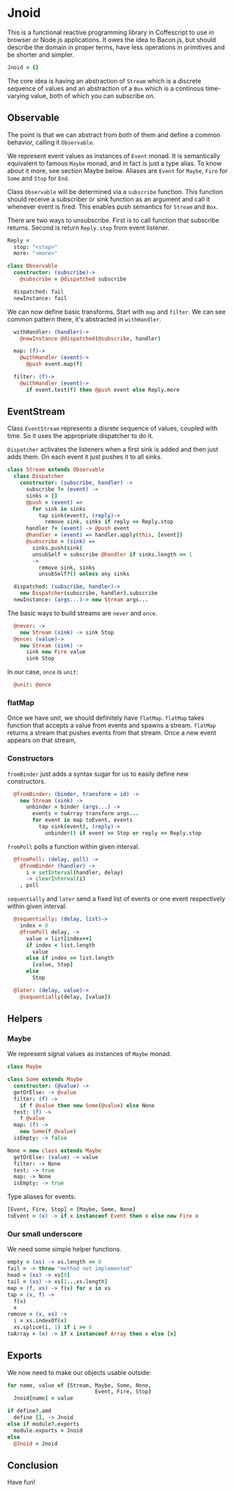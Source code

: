 Jnoid
=====

This is a functional reactive programming library in Coffescript to use in
browser or Node.js applications. It owes the idea to Bacon.js, but should
describe the domain in proper terms, have less operations in primitives and be
shorter and simpler.
```coffeescript
Jnoid = {}
```
The core idea is having an abstraction of `Stream` which is a discrete
sequence of values and an abstraction of a `Box` which is a continous
time-varying value, both of which you can subscribe on.

Observable
----------

The point is that we can abstract from both of them and define a common
behavior, calling it `Observable`.

We represent event values as instances of `Event` monad. It is semantically
equivalent to famous `Maybe` monad, and in fact is just a type alias. To know
about it more, see section Maybe below. Aliases are `Event` for `Maybe`, `Fire`
for `Some` and `Stop` for `End`.

Class `Observable` will be determined via a `subscribe` function. This
function should receive a subscriber or sink function as an argument and
call it whenever event is fired. This enables push semantics for `Stream`
and `Box`.

There are two ways to unsubscribe. First is to call function that subscribe
returns. Second is return `Reply.stop` from event listener.
```coffeescript
Reply =
  stop: "<stop>"
  more: "<more>"

class Observable
  constructor: (subscribe)->
    @subscribe = @dispatched subscribe

  dispatched: fail
  newInstance: fail
```
We can now define basic transforms. Start with `map` and `filter`. We can
see common pattern there, it's abstracted in `withHandler`.
```coffeescript
  withHandler: (handler)->
    @newInstance @dispatched(@subscribe, handler)

  map: (f)->
    @withHandler (event)->
      @push event.map(f)

  filter: (f)->
    @withHandler (event)->
      if event.test(f) then @push event else Reply.more
```
EventStream
-----------

Class `EventStream` represents a disrete sequence of values, coupled with time.
So it uses the appropriate dispatcher to do it.

`Dispatcher` activates the listeners when a first sink is added and then just
adds them. On each event it just pushes it to all sinks.
```coffeescript
class Stream extends Observable
  class Dispatcher
    constructor: (subscribe, handler) ->
      subscribe ?= (event) ->
      sinks = []
      @push = (event) =>
        for sink in sinks
          tap sink(event), (reply)->
            remove sink, sinks if reply == Reply.stop
      handler ?= (event) -> @push event
      @handler = (event) => handler.apply(this, [event])
      @subscribe = (sink) =>
        sinks.push(sink)
        unsubSelf = subscribe @handler if sinks.length == 1
        ->
          remove sink, sinks
          unsubSelf?() unless any sinks

  dispatched: (subscribe, handler)->
    new Dispatcher(subscribe, handler).subscribe
  newInstance: (args...)-> new Stream args...
```
The basic ways to build streams are `never` and `once`.
```coffeescript
  @never: ->
    new Stream (sink) -> sink Stop
  @once: (value)->
    new Stream (sink) ->
      sink new Fire value
      sink Stop
```
In our case, `once` is `unit`:
```coffeescript
  @unit: @once
```
### flatMap

Once we have unit, we should definitely have `flatMap`. `flatMap` takes function that accepts a value from events and spawns a stream. `flatMap` returns a stream that pushes events from that stream. Once a new event appears on that stream, 

### Constructors

`fromBinder` just adds a syntax sugar for us to easily define new constructors.
```coffeescript
  @fromBinder: (binder, transform = id) ->
    new Stream (sink) ->
      unbinder = binder (args...) ->
        events = toArray transform args...
        for event in map toEvent, events
          tap sink(event), (reply)->
            unbinder() if event == Stop or reply == Reply.stop
```
`fromPoll` polls a function within given interval.
```coffeescript
  @fromPoll: (delay, poll) ->
    @fromBinder (handler) ->
      i = setInterval(handler, delay)
      -> clearInterval(i)
    , poll
```
`sequentially` and `later` send a fixed list of events or one event
respectively within given interval.
```coffeescript
  @sequentially: (delay, list)->
    index = 0
    @fromPoll delay, ->
      value = list[index++]
      if index < list.length
        value
      else if index == list.length
        [value, Stop]
      else
        Stop

  @later: (delay, value)->
    @sequentially(delay, [value])
```
Helpers
-------

### Maybe

We represent signal values as instances of `Maybe` monad.
```coffeescript
class Maybe

class Some extends Maybe
  constructor: (@value) ->
  getOrElse: -> @value
  filter: (f) ->
    if f @value then new Some(@value) else None
  test: (f) ->
    f @value
  map: (f) ->
    new Some(f @value)
  isEmpty: -> false

None = new class extends Maybe
  getOrElse: (value) -> value
  filter: -> None
  test: -> true
  map: -> None
  isEmpty: -> true
```
Type aliases for events:
```coffeescript
[Event, Fire, Stop] = [Maybe, Some, None]
toEvent = (x) -> if x instanceof Event then x else new Fire x
```
### Our small underscore

We need some simple helper functions.
```coffeescript
empty = (xs) -> xs.length == 0
fail = -> throw "method not implemented"
head = (xs) -> xs[0]
tail = (xs) -> xs[1...xs.length]
map = (f, xs) -> f(x) for x in xs
tap = (x, f) ->
  f(x)
  x
remove = (x, xs) ->
  i = xs.indexOf(x)
  xs.splice(i, 1) if i >= 0
toArray = (x) -> if x instanceof Array then x else [x]
```
Exports
-------

We now need to make our objects usable outside:
```coffeescript
for name, value of {Stream, Maybe, Some, None,
                            Event, Fire, Stop}
  Jnoid[name] = value

if define?.amd
  define [], -> Jnoid
else if module?.exports
  module.exports = Jnoid
else
  @Jnoid = Jnoid
```
Conclusion
----------

Have fun!
